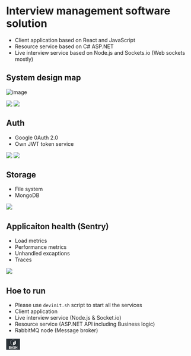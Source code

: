 # Interview management software solution
- Client application based on React and JavaScript
- Resource service based on C# ASP.NET
- Live interview service based on Node.js and Sockets.io (Web sockets mostly) 

## System design map
![image](https://user-images.githubusercontent.com/52199590/153779723-1efc7ac0-9c96-4136-9e57-c299617cd462.png)


<img src="https://miro.medium.com/max/812/0*xAADmPJN52Yy6XJV.jpg" height="40"> <img src="https://image.pngaaa.com/930/2507930-middle.png" height="40">

## Auth
- Google 0Auth 2.0 
- Own JWT token service

<img src="https://www.freepnglogos.com/uploads/google-logo-png/google-logo-png-google-logos-vector-eps-cdr-svg-download-10.png" height="30"> <img src="https://jwt.io/img/logo-asset.svg" height="30">

## Storage
- File system
- MongoDB
<img src="https://www.cloudsavvyit.com/p/uploads/2021/07/f5932bc2.jpg?width=1198&trim=1,1&bg-color=000&pad=1,1" height="50">

## Applicaiton health (Sentry)
- Load metrics
- Performance metrics
- Unhandled excaptions 
- Traces
<img src="https://vectorlogoseek.com/wp-content/uploads/2020/02/sentry-io-vector-logo.png" height="50">

## Hoe to run
- Please use `devinit.sh` script to start all the services
- Client application
- Live interview service (Node.js & Socket.io)
- Resource service (ASP.NET API including Business logic)
- RabbitMQ node (Message broker)
<img src="https://raw.githubusercontent.com/aKumoSolutions/Bash-Scripting/master/img/bash.jpg" height="30">
